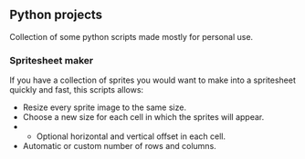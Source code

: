 ## Python projects
Collection of some python scripts made mostly for personal use.

### Spritesheet maker
If you have a collection of sprites you would want to make into a spritesheet quickly and fast, this scripts allows:
- Resize every sprite image to the same size.
- Choose a new size for each cell in which the sprites will appear.
- - Optional horizontal and vertical offset in each cell.
- Automatic or custom number of rows and columns.
